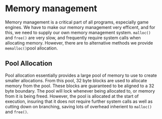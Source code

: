 # Memory management

Memory management is a critical part of all programs, especially game engines.
We have to make our memory management very efficent, and for this, we need to supply our own memory management system.
`malloc()` and `free()` are very slow, and frequently require system calls when allocating memory.
However, there are to alternative methods we provide `memalloc()`pool allocation.

## Pool Allocation

Pool allocation essentially provides a large pool of memory to use to create smaller allocations.
From this pool, 32 byte blocks are used to allocate memory from the pool.
These blocks are guaranteed to be aligned to a 32 byte boundary.
The pool will lock whenever being allocated to, or memory from it is being freed.
However, the pool is allocated at the start of execution, insuring that it does not require further system calls as well as cutting down on branching, saving lots of overhead inherient to `malloc()` and `free()`.